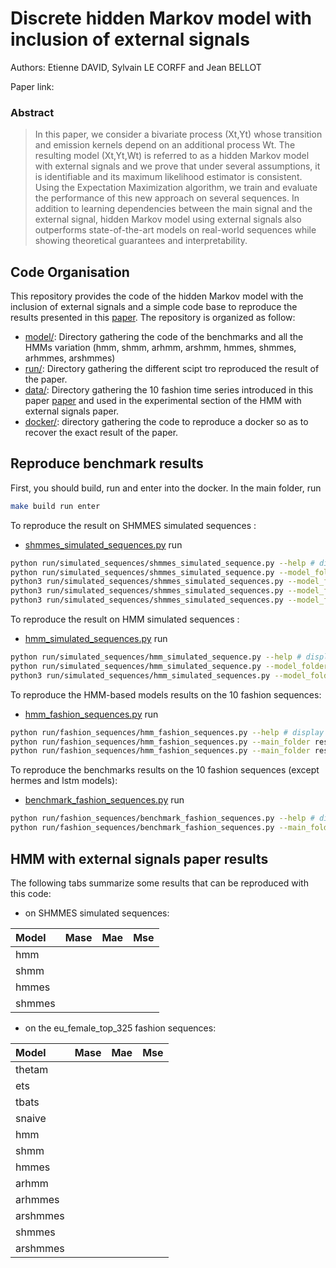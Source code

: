 # Discrete hidden Markov model with inclusion of external signals

Authors: Etienne DAVID, Sylvain LE CORFF and Jean BELLOT

Paper link: 

### Abstract
> In this paper, we consider a bivariate process (Xt,Yt) whose transition and emission kernels depend on an additional process Wt. The resulting model (Xt,Yt,Wt) is referred to as a hidden Markov model with external signals and we prove that under several assumptions, it is identifiable and its maximum likelihood estimator is  consistent. Using the Expectation Maximization algorithm, we train and evaluate the performance of this new approach on several sequences. In addition to learning dependencies between the main signal and the external signal, hidden Markov model using external signals also outperforms state-of-the-art models on real-world sequences while showing theoretical guarantees and interpretability.
## Code Organisation

This repository provides the code of the hidden Markov model with the inclusion of external signals and a simple code base to reproduce the results presented in this [paper](). The repository is organized as follow:

 - [model/](model/): Directory gathering the code of the benchmarks and all the HMMs variation (hmm, shmm, arhmm, arshmm, hmmes, shmmes, arhmmes, arshmmes)
 - [run/](run/): Directory gathering the different scipt tro reproduced the result of the paper.
 - [data/](data/): Directory gathering the 10 fashion time series introduced in this paper [paper](https://arxiv.org/pdf/2202.03224.pdf) and used in the experimental section of the HMM with external signals paper.
 - [docker/](docker/): directory gathering the code to reproduce a docker so as to recover the exact result of the paper.  

## Reproduce benchmark results

First, you should build, run and enter into the docker. In the main folder, run
```bash
make build run enter
```

To reproduce the result on SHMMES simulated sequences :
- [shmmes_simulated_sequences.py](run/simulated_sequences/shmmes_simulated_sequences.py)
run
```bash
python run/simulated_sequences/shmmes_simulated_sequence.py --help # display the default parameters and their description
python run/simulated_sequences/shmmes_simulated_sequence.py --model_folder result/shmmes_simulated_sequence # run a hmm, shmm, hmmes and shmmes model on a simulated sequence using a shmmes model and save the results in the dir result/shmmes_simulated_sequence
python3 run/simulated_sequences/shmmes_simulated_sequences.py --model_folder result/shmmes_simulated_sequence --train_length 10000 --test_length 250 --nb_em_epoch 1000 --nb_repetition 10 --init_with_true_parameter 1 --percentage_of_variation 0.5 --learning_rate 0.5 --nb_test_simulation 1000 --model_name_list all --nb_iteration_per_epoch 1 # commande to recover the exact result of the Table 1 of the HMM with external signals paper.
python3 run/simulated_sequences/shmmes_simulated_sequences.py --model_folder result/shmmes_simulated_sequence --train_length 1000 --test_length 250 --nb_em_epoch 1000 --nb_repetition 10 --init_with_true_parameter 1 --percentage_of_variation 0.5 --learning_rate 0.5 --nb_test_simulation 1000 --model_name_list shmmes --nb_iteration_per_epoch 1 # commande to reproduce the result of the Table 4 of the HMM with external signals paper. (set --train_length 10000 and --train_length 100000 to recovered the result of column 2 and 3)
python3 run/simulated_sequences/shmmes_simulated_sequences.py --model_folder result/shmmes_simulated_sequence --train_length 10000 --test_length 250 --nb_em_epoch 1000 --nb_repetition 10 --init_with_true_parameter 1 --percentage_of_variation 0.5 --learning_rate 0.5 --nb_test_simulation 1000 --model_name_list shmmes --nb_iteration_per_epoch 1 # commande to reproduce the result of the Table 5 of the HMM with external signals paper. (set --percentage_of_variation 2 and --percentage_o_variation 5 to recovered the result of column 2 and 3) 
```
To reproduce the result on HMM simulated sequences :
- [hmm_simulated_sequences.py](run/simulated_sequences/hmm_simulated_sequences.py)
run
```bash
python run/simulated_sequences/hmm_simulated_sequence.py --help # display the default parameters and their description
python run/simulated_sequences/hmm_simulated_sequence.py --model_folder result/hmm_simulated_sequence # train a hmm, shmm, hmmes and shmmes model on a simulated sequence using a hmm model and save the results in the dir result/hmm_simulated_sequence
python3 run/simulated_sequences/hmm_simulated_sequences.py --model_folder result/hmm_simulated_sequence --train_length 10000 --test_length 250 --nb_em_epoch 1000 --nb_repetition 1 --init_with_true_parameter 1 --percentage_of_variation 0.5 --learning_rate 0.5 --nb_test_simulation 1000 --model_name_list all --nb_iteration_per_epoch 1 # commande to recover the exact result of the Table 6 of the HMM with external signals paper.
```
To reproduce the HMM-based models results on the 10 fashion sequences:
- [hmm_fashion_sequences.py](run/fashion_sequences/hmm_fashion_sequences.py)
run
```bash
python run/fashion_sequences/hmm_fashion_sequences.py --help # display the default parameters and their description 
python run/fashion_sequences/hmm_fashion_sequences.py --main_folder result/hmm_fashion_sequences --trend_name eu_female_top_325 --nb_em_epoch 10 --nb_iteration_per_epoch 5 --nb_em_execution 10 --nb_repetition 10 --nb_simulation 1000 --learning_rate 0.5 # train all the hmm variations on the fashion sequence eu_female_top_325 and provide the HMM result of the Table 2 of the HMM with external signals paper. 
python run/fashion_sequences/hmm_fashion_sequences.py --main_folder result/hmm_fashion_sequences --trend_name br_female_shoes_262 --nb_em_epoch 10 --nb_iteration_per_epoch 5 --nb_em_execution 10 --nb_repetition 10 --nb_simulation 1000 --learning_rate 0.5 # train all the hmm variations on the fashion sequence br_female_shoes_262 and provide the first column of the Table 3 (ts1). Run the same command with the following --trend_name arguments to recover the full HMMs results of table 3 : br_female_texture_59, br_female_texture_82, eu_female_outerwear_177, eu_female_top_325, eu_female_top_394, eu_female_texture_80, us_female_outerwear_171, us_female_shoes_76, us_female_top_79
```
To reproduce the benchmarks results on the 10 fashion sequences (except hermes and lstm models):
- [benchmark_fashion_sequences.py](run/fashion_sequences/benchmark_fashion_sequences.py)
run
```bash
python run/fashion_sequences/benchmark_fashion_sequences.py --help # display the default parameters and their description
python run/fashion_sequences/benchmark_fashion_sequences.py --main_folder result/benchmark_fashion_sequences # train benchmark models on all the fashion sequence and provide the benchmarks results of Table 2 and Table 3 of the HMM with external signals paper.
```

## HMM with external signals paper results

The following tabs summarize some results that can be reproduced with this code:


 - on SHMMES simulated sequences:

| Model         | Mase        | Mae         | Mse         |
| :-------------| :-----------| :-----------| :-----------|
| hmm           |             |             |             |
| shmm          |             |             |             |
| hmmes         |             |             |             |
| shmmes        |             |             |             |

 - on the eu_female_top_325 fashion sequences:

| Model         | Mase        | Mae         | Mse         |
| :-------------| :-----------| :-----------| :-----------|
| thetam        |             |             |             |
| ets           |             |             |             |
| tbats         |             |             |             |
| snaive        |             |             |             |
| hmm           |             |             |             |
| shmm          |             |             |             |
| hmmes         |             |             |             |
| arhmm         |             |             |             |
| arhmmes       |             |             |             |
| arshmmes      |             |             |             |
| shmmes        |             |             |             |
| arshmmes      |             |             |             |
